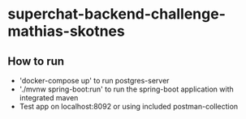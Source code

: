 # superchat-backend-challenge-mathias-skotnes

## How to run
* 'docker-compose up' to run postgres-server
* './mvnw spring-boot:run' to run the spring-boot application with integrated maven
* Test app on localhost:8092 or using included postman-collection
